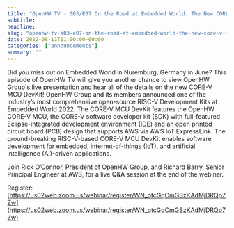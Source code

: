 ```yaml
---
title: "OpenHW TV - S03/E07 On the Road at Embedded World: The New CORE-V MCU DevKit"
subtitle: 
headline: 
slug: "openhw-tv-s03-e07-on-the-road-at-embedded-world-the-new-core-v-mcu-devkit"
date: 2022-08-11T11:00:00-00:00
categories: ["announcements"]
summary: ""
---
```


Did you miss out on Embedded World in Nuremburg, Germany in June? This episode of OpenHW TV will give you another chance to view OpenHW Group's live presentation and hear all of the details on the new CORE-V MCU DevKit! OpenHW Group and its members announced one of the industry’s most comprehensive open-source RISC-V Development Kits at Embedded World 2022. The CORE-V MCU DevKit features the OpenHW CORE-V MCU, the CORE-V software developer kit (SDK) with full-featured Eclipse-integrated development environment (IDE) and an open printed circuit board (PCB) design that supports AWS via AWS IoT ExpressLink. The ground-breaking RISC-V-based CORE-V MCU DevKit enables software development for embedded, internet-of-things (IoT), and artificial intelligence (AI)-driven applications.

Join Rick O’Connor, President of OpenHW Group, and Richard Barry, Senior Principal Engineer at AWS, for a live Q&A session at the end of the webinar.

Register: [https://us02web.zoom.us/webinar/register/WN_otcGqCmGSzKAdMjDRQp7Zw](https://us02web.zoom.us/webinar/register/WN_otcGqCmGSzKAdMjDRQp7Zw)